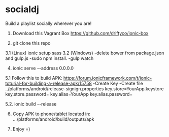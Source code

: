 # socialdj
Build a playlist socially wherever you are! 

1. Download this Vagrant Box
https://github.com/driftyco/ionic-box

2. git clone this repo

3.1 (Linux) ionic setup sass
3.2 (Windows) 
  -delete bower from package.json and gulp.js 
  -sudo npm install.
  -gulp watch
  
4. ionic serve --address 0.0.0.0 

5.1 Follow this to build APK: https://forum.ionicframework.com/t/ionic-toturial-for-building-a-release-apk/15758
-Create Key
-Create file ../platforms/android/release-signign.properties 
  key.store=YourApp.keystore
  key.store.password=
  key.alias=YourApp
  key.alias.password=

5.2. ionic build --release

6. Copy APK to phone/tablet located in: .../platforms/android/build/outputs/apk

7. Enjoy =)
